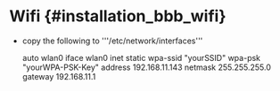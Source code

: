 Wifi {#installation_bbb_wifi}
====


* copy the following to '''/etc/network/interfaces'''


    auto wlan0
    iface wlan0 inet static
    wpa-ssid "yourSSID"
    wpa-psk "yourWPA-PSK-Key"
    address 192.168.11.143
    netmask 255.255.255.0
    gateway 192.168.11.1


